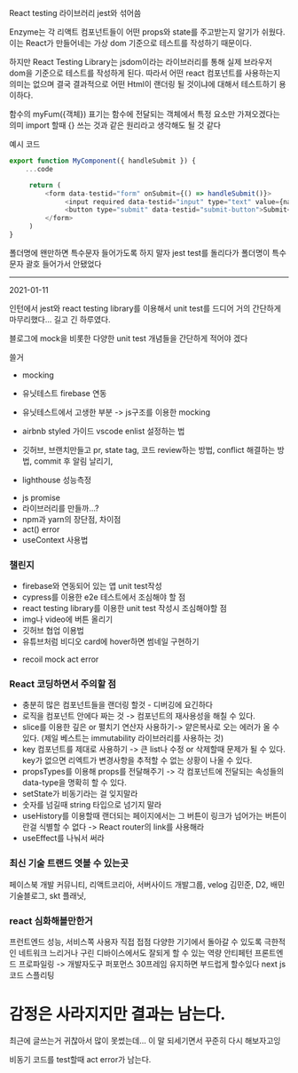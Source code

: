 React testing 라이브러리
jest와 섞어씀

Enzyme는 각 리액트 컴포넌트들이 어떤 props와 state를 
주고받는지 알기가 쉬웠다. 이는 React가 만들어네는 가상 dom
기준으로 테스트를 작성하기 때문이다.

하지만 React Testing Library는 jsdom이라는 라이브러리를 통해
실제 브라우저 dom을 기준으로 테스트를 작성하게 된다.
따라서 어떤 react 컴포넌트를 사용하는지 의미는 없으며
결국 결과적으로 어떤 Html이 랜더링 될 것이냐에 대해서
테스트하기 용이하다.


함수의 myFum({객체}) 표기는
함수에 전달되는 객체에서 특정 요소만 가져오겠다는 의미
import 할때 {} 쓰는 것과 같은 원리라고 생각해도 될 것 같다


예시 코드
```js
export function MyComponent({ handleSubmit }) {
    ...code

     return (
         <form data-testid="form" onSubmit={() => handleSubmit()}>
              <input required data-testid="input" type="text" value={name} onChange={(e) => handleChange(e)}/>
              <button type="submit" data-testid="submit-button">Submit</button>
         </form>
     )
}
```

폴더명에 왠만하면 특수문자 들어가도록 하지 말자
jest test를 돌리다가 폴더명이 특수문자 괄호 들어가서
안됐었다

----
2021-01-11

인턴에서 jest와 react testing library를 이용해서
 unit test를 드디어 거의 간단하게 마무리했다...
길고 긴 하루였다.

블로그에 mock을 비롯한 다양한 unit test 개념들을 간단하게 적어야 겠다

쓸거
* mocking
* 유닛테스트 firebase 연동
* 유닛테스트에서 고생한 부분 -> js구조를 이용한 mocking

* airbnb styled 가이드 vscode enlist 설정하는 법

* 깃허브, 브랜치만들고 pr, state tag, 코드 review하는 방법, 
conflict 해결하는 방법, commit 후 알림 날리기, 

* lighthouse 성능측정
- js promise
- 라이브러리를 만들까...?
- npm과 yarn의 장단점, 차이점
- act() error
- useContext 사용법
<!-- * react portal(포탈) 찾아보기 -->
<!-- * for문에 var보단 let이 적합한 이유  -->

### 챌린지
* firebase와 연동되어 있는 앱 unit test작성
* cypress를 이용한 e2e 테스트에서 조심해야 할 점
* react testing library를 이용한  unit test 작성시 조심해야할 점
* img나 video에 버튼 올리기
* 깃허브 협업 이용법
* 유튜브처럼 비디오 card에 hover하면 썸네일 구현하기 
- recoil mock act error


### React 코딩하면서 주의할 점
- 충분히 많은 컴포넌트들을 랜더링 할것 - 디버깅에 요긴하다
- 로직을 컴포넌트 안에다 짜는 것 -> 컴포넌트의 재사용성을 해칠 수 있다.
- slice를 이용한 깊은 or 펼치기 연산자 사용하기-> 얕은복사로 오는 에러가 올 수 있다.
(제일 베스트는 immutability 라이브러리를 사용하는 것)
- key 컴포넌트를 제대로 사용하기 ->  큰 list나 수정 or 삭제할때 문제가 될 수 있다. key가 없으면 리엑트가 변경사항을 추적할 수 없는 상황이 나올 수 있다.
- propsTypes를 이용해 props를 전달해주기 -> 각 컴포넌트에 전달되는 속성들의 data-type을 명확히 할 수 있다.
- setState가 비동기라는 걸 잊지말라
- 숫자를 넘길때 string 타입으로 넘기지 말라
- useHistory를 이용할때 랜더되는 페이지에서는 그 버튼이 링크가 넘어가는 버튼이란걸
식별할 수 없다 -> React router의 link를 사용해라
- useEffect를 나눠서 써라

### 최신 기술 트랜드 엿볼 수 있는곳 
페이스북 개발 커뮤니티, 리액트코리아, 서버사이드 개발그룹, velog 김민준, D2, 배민 기술블로그, skt 플래닛, 

### react 심화해볼만한거
프런트엔드 성능, 서비스쪽 사용자 직접 접점
다양한 기기에서 돌아갈 수 있도록
극한적인 네트워크 느리거나 구린 디바이스에서도 잘되게 할 수 있는 역량 안티페턴
프론트엔드 프로파일링 -> 개발자도구 퍼포먼스 30프레임 유지하면 부드럽게 할수있다 
next js 코드 스플리팅
 
# 감정은 사라지지만 결과는 남는다.
최근에 글쓰는거 귀찮아서 많이 못썼는데... 이 말 되세기면서 꾸준히 다시 해보자고잉

비동기 코드를 test할때 act error가 남는다.